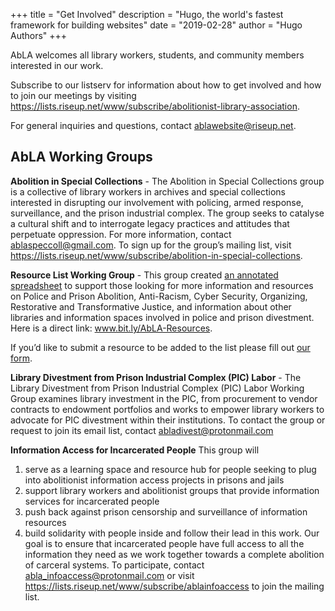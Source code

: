 +++
title = "Get Involved"
description = "Hugo, the world's fastest framework for building websites"
date = "2019-02-28"
author = "Hugo Authors"
+++

AbLA welcomes all library workers, students, and community members interested in our work.

Subscribe to our listserv for information about how to get involved and how to join our meetings by visiting https://lists.riseup.net/www/subscribe/abolitionist-library-association.

For general inquiries and questions, contact ablawebsite@riseup.net.


## AbLA Working Groups 

**Abolition in Special Collections** - The Abolition in Special Collections group is a collective of library workers in archives and special collections interested in disrupting our involvement with policing, armed response, surveillance, and the prison industrial complex. The group seeks to catalyse a cultural shift and to interrogate legacy practices and attitudes that perpetuate oppression. For more information, contact ablaspeccoll@gmail.com. To sign up for the group’s mailing list, visit https://lists.riseup.net/www/subscribe/abolition-in-special-collections. 


**Resource List Working Group** - This group created [an annotated spreadsheet](https://docs.google.com/spreadsheets/u/2/d/e/2PACX-1vTiWz-I4AX75Qgs7N7Cp6DqgANvv-E_31lnlizfjXrRczB0oY4NGlFO6DedXq_8HTMtbzxfnlGTp4jL/pubhtml) to support those looking for more information and resources on Police and Prison Abolition, Anti-Racism, Cyber Security, Organizing, Restorative and Transformative Justice, and information about other libraries and information spaces involved in police and prison divestment. Here is a direct link: www.bit.ly/AbLA-Resources.

If you’d like to submit a resource to be added to the list please fill out [our form](https://forms.gle/Hunna2BDy1DMMzWR8).


**Library Divestment from Prison Industrial Complex (PIC) Labor** - The Library Divestment from Prison Industrial Complex (PIC) Labor Working Group examines library investment in the PIC, from procurement to vendor contracts to endowment portfolios and works to empower library workers to advocate for PIC divestment within their institutions. To contact the group or request to join its email list, contact abladivest@protonmail.com 

**Information Access for Incarcerated People** 
This group will
1. serve as a learning space and resource hub for people seeking to plug into abolitionist information access projects in prisons and jails
2. support library workers and abolitionist groups that provide information services for incarcerated people
3. push back against prison censorship and surveillance of information resources
4. build solidarity with people inside and follow their lead in this work. 
Our goal is to ensure that incarcerated people have full access to all the information they need as we work together towards a complete abolition of carceral systems. To participate, contact [abla_infoaccess@protonmail.com](mailto:abla_infoaccess@protonmail.com) or visit https://lists.riseup.net/www/subscribe/ablainfoaccess to join the mailing list.

